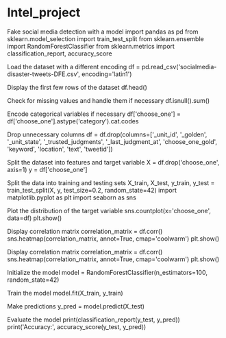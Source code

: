 # Intel_project
Fake social media detection with a model
import pandas as pd from sklearn.model_selection import train_test_split from sklearn.ensemble import RandomForestClassifier from sklearn.metrics import classification_report, accuracy_score

Load the dataset with a different encoding
df = pd.read_csv('socialmedia-disaster-tweets-DFE.csv', encoding='latin1')

Display the first few rows of the dataset
df.head()

Check for missing values and handle them if necessary
df.isnull().sum()

Encode categorical variables if necessary
df['choose_one'] = df['choose_one'].astype('category').cat.codes

Drop unnecessary columns
df = df.drop(columns=['_unit_id', '_golden', '_unit_state', '_trusted_judgments', '_last_judgment_at', 'choose_one_gold', 'keyword', 'location', 'text', 'tweetid'])

Split the dataset into features and target variable
X = df.drop('choose_one', axis=1) y = df['choose_one']

Split the data into training and testing sets
X_train, X_test, y_train, y_test = train_test_split(X, y, test_size=0.2, random_state=42) import matplotlib.pyplot as plt import seaborn as sns

Plot the distribution of the target variable
sns.countplot(x='choose_one', data=df) plt.show()

Display correlation matrix
correlation_matrix = df.corr() sns.heatmap(correlation_matrix, annot=True, cmap='coolwarm') plt.show()

Display correlation matrix
correlation_matrix = df.corr() sns.heatmap(correlation_matrix, annot=True, cmap='coolwarm') plt.show()

Initialize the model
model = RandomForestClassifier(n_estimators=100, random_state=42)

Train the model
model.fit(X_train, y_train)

Make predictions
y_pred = model.predict(X_test)

Evaluate the model
print(classification_report(y_test, y_pred)) print('Accuracy:', accuracy_score(y_test, y_pred))
